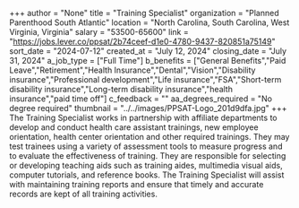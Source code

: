 +++
author = "None"
title = "Training Specialist"
organization = "Planned Parenthood South Atlantic"
location = "North Carolina, South Carolina, West Virginia, Virginia"
salary = "53500-65600"
link = "https://jobs.lever.co/ppsat/2b74ceef-d1e0-4780-9437-820851a75149"
sort_date = "2024-07-12"
created_at = "July 12, 2024"
closing_date = "July 31, 2024"
a_job_type = ["Full Time"]
b_benefits = ["General Benefits","Paid Leave","Retirement","Health Insurance","Dental","Vision","Disability insurance","Professional development","Life insurance","FSA","Short-term disability insurance","Long-term disability insurance","health insurance","paid time off"]
c_feedback = ""
aa_degrees_required = "No degree required"
thumbnail = "../../images/PPSAT-Logo_201d9dfa.jpg"
+++
The Training Specialist works in partnership with affiliate departments to develop and conduct health care assistant trainings, new employee orientation, health center orientation and other required trainings.  They may test trainees using a variety of assessment tools to measure progress and to evaluate the effectiveness of training. They are responsible for selecting or developing teaching aids such as training aides, multimedia visual aids, computer tutorials, and reference books.  The Training Specialist will assist with maintaining training reports and ensure that timely and accurate records are kept of all training activities. 